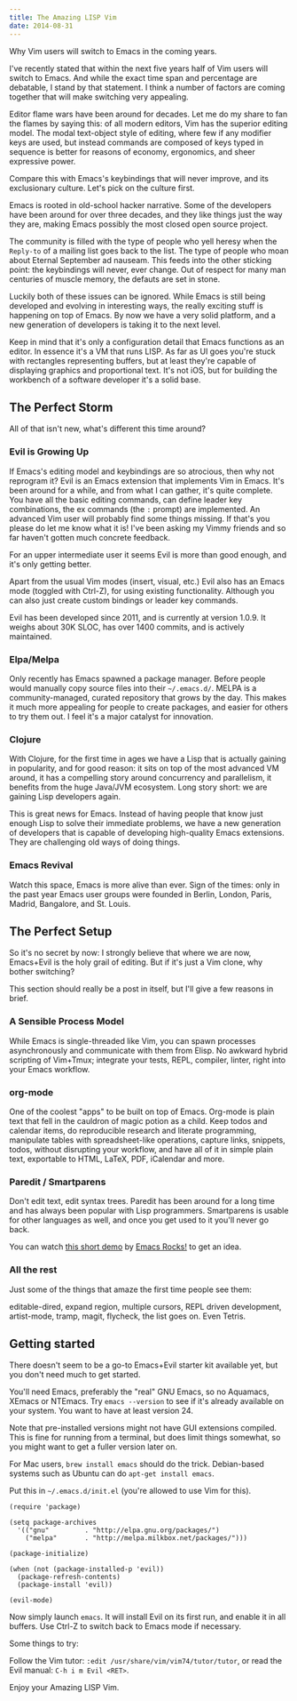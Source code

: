 ```yaml
---
title: The Amazing LISP Vim
date: 2014-08-31
---
```


Why Vim users will switch to Emacs in the coming years.

I've recently stated that within the next five years half of Vim users will switch to Emacs. And while the exact time span and percentage are debatable, I stand by that statement. I think a number of factors are coming together that will make switching very appealing.

Editor flame wars have been around for decades. Let me do my share to fan the flames by saying this: of all modern editors, Vim has the superior editing model. The modal text-object style of editing, where few if any modifier keys are used, but instead commands are composed of keys typed in sequence is better for reasons of economy, ergonomics, and sheer expressive power.

Compare this with Emacs's keybindings that will never improve, and its exclusionary culture. Let's pick on the culture first.

Emacs is rooted in old-school hacker narrative. Some of the developers have been around for over three decades, and they like things just the way they are, making Emacs possibly the most closed open source project.

The community is filled with the type of people who yell heresy when the `Reply-to` of a mailing list goes back to the list. The type of people who moan about Eternal September ad nauseam. This feeds into the other sticking point: the keybindings will never, ever change. Out of respect for many man centuries of muscle memory, the defauts are set in stone.

Luckily both of these issues can be ignored. While Emacs is still being developed and evolving in interesting ways, the really exciting stuff is happening on top of Emacs. By now we have a very solid platform, and a new generation of developers is taking it to the next level.

Keep in mind that it's only a configuration detail that Emacs functions as an editor. In essence it's a VM that runs LISP. As far as UI goes you're stuck with rectangles representing buffers, but at least they're capable of displaying graphics and proportional text. It's not iOS, but for building the workbench of a software developer it's a solid base.

## The Perfect Storm

All of that isn't new, what's different this time around?

### Evil is Growing Up

If Emacs's editing model and keybindings are so atrocious, then why not reprogram it? Evil is an Emacs extension that implements Vim in Emacs. It's been around for a while, and from what I can gather, it's quite complete. You have all the basic editing commands, can define leader key combinations, the ex commands (the `:` prompt) are implemented. An advanced Vim user will probably find some things missing. If that's you please do let me know what it is! I've been asking my Vimmy friends and so far haven't gotten much concrete feedback.

For an upper intermediate user it seems Evil is more than good enough, and it's only getting better.

Apart from the usual Vim modes (insert, visual, etc.) Evil also has an Emacs mode (toggled with Ctrl-Z), for using existing functionality. Although you can also just create custom bindings or leader key commands.

Evil has been developed since 2011, and is currently at version 1.0.9. It weighs about 30K SLOC, has over 1400 commits, and is actively maintained.

### Elpa/Melpa

Only recently has Emacs spawned a package manager. Before people would manually copy source files into their `~/.emacs.d/`. MELPA is a community-managed, curated repository that grows by the day. This makes it much more appealing for people to create packages, and easier for others to try them out. I feel it's a major catalyst for innovation.

### Clojure

With Clojure, for the first time in ages we have a Lisp that is actually gaining in popularity, and for good reason: it sits on top of the most advanced VM around, it has a compelling story around concurrency and parallelism, it benefits from the huge Java/JVM ecosystem. Long story short: we are gaining Lisp developers again.

This is great news for Emacs. Instead of having people that know just enough Lisp to solve their immediate problems, we have a new generation of developers that is capable of developing high-quality Emacs extensions. They are challenging old ways of doing things.

### Emacs Revival

Watch this space, Emacs is more alive than ever. Sign of the times: only in the past year Emacs user groups were founded in Berlin, London, Paris, Madrid, Bangalore, and St. Louis.

## The Perfect Setup

So it's no secret by now: I strongly believe that where we are now, Emacs+Evil is the holy grail of editing. But if it's just a Vim clone, why bother switching?

This section should really be a post in itself, but I'll give a few reasons in brief.

### A Sensible Process Model

While Emacs is single-threaded like Vim, you can spawn processes asynchronously and communicate with them from Elisp. No awkward hybrid scripting of Vim+Tmux; integrate your tests, REPL, compiler, linter, right into your Emacs workflow.

### org-mode

One of the coolest "apps" to be built on top of Emacs. Org-mode is plain text that fell in the cauldron of magic potion as a child. Keep todos and calendar items, do reproducible research and literate programming, manipulate tables with spreadsheet-like operations, capture links, snippets, todos, without disrupting your workflow, and have all of it in simple plain text, exportable to HTML, LaTeX, PDF, iCalendar and more.

### Paredit / Smartparens

Don't edit text, edit syntax trees. Paredit has been around for a long time and has always been popular with Lisp programmers. Smartparens is usable for other languages as well, and once you get used to it you'll never go back.

You can watch [this short demo](https://www.youtube.com/watch?v=D6h5dFyyUX0) by [Emacs Rocks!](https://twitter.com/emacsrocks) to get an idea.

### All the rest

Just some of the things that amaze the first time people see them:

editable-dired, expand region, multiple cursors, REPL driven development, artist-mode, tramp, magit, flycheck, the list goes on. Even Tetris.

## Getting started

There doesn't seem to be a go-to Emacs+Evil starter kit available yet, but you don't need much to get started.

You'll need Emacs, preferably the "real" GNU Emacs, so no Aquamacs, XEmacs or NTEmacs. Try `emacs --version` to see if it's already available on your system. You want to have at least version 24.

Note that pre-installed versions might not have GUI extensions compiled. This is fine for running from a terminal, but does limit things somewhat, so you might want to get a fuller version later on.

For Mac users, `brew install emacs` should do the trick. Debian-based systems such as Ubuntu can do `apt-get install emacs`.

Put this in `~/.emacs.d/init.el` (you're allowed to use Vim for this).

``` elisp
(require 'package)

(setq package-archives
  '(("gnu"         . "http://elpa.gnu.org/packages/")
    ("melpa"       . "http://melpa.milkbox.net/packages/")))

(package-initialize)

(when (not (package-installed-p 'evil))
  (package-refresh-contents)
  (package-install 'evil))

(evil-mode)
```

Now simply launch `emacs`. It will install Evil on its first run, and enable it in all buffers. Use Ctrl-Z to switch back to Emacs mode if necessary.

Some things to try:

Follow the Vim tutor: `:edit /usr/share/vim/vim74/tutor/tutor`, or read the Evil manual: `C-h i m Evil <RET>`.

Enjoy your Amazing LISP Vim.
